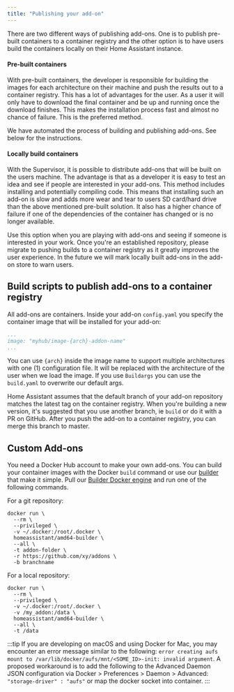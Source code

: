 ```yaml
---
title: "Publishing your add-on"
---
```


There are two different ways of publishing add-ons. One is to publish pre-built containers to a container registry and the other option is to have users build the containers locally on their Home Assistant instance.

#### Pre-built containers

With pre-built containers, the developer is responsible for building the images for each architecture on their machine and push the results out to a container registry. This has a lot of advantages for the user. As a user it will only have to download the final container and be up and running once the download finishes. This makes the installation process fast and almost no chance of failure. This is the preferred method.

We have automated the process of building and publishing add-ons. See below for the instructions.

#### Locally build containers

With the Supervisor, it is possible to distribute add-ons that will be built on the users machine. The advantage is that as a developer it is easy to test an idea and see if people are interested in your add-ons. This method includes installing and potentially compiling code. This means that installing such an add-on is slow and adds more wear and tear to users SD card/hard drive than the above mentioned pre-built solution. It also has a higher chance of failure if one of the dependencies of the container has changed or is no longer available.

Use this option when you are playing with add-ons and seeing if someone is interested in your work. Once you're an established repository, please migrate to pushing builds to a container registry as it greatly improves the user experience. In the future we will mark locally built add-ons in the add-on store to warn users.

## Build scripts to publish add-ons to a container registry

All add-ons are containers. Inside your add-on `config.yaml` you specify the container image that will be installed for your add-on:

```yaml
...
image: "myhub/image-{arch}-addon-name"
...
```

You can use `{arch}` inside the image name to support multiple architectures with one (1) configuration file. It will be replaced with the architecture of the user when we load the image. If you use `Buildargs` you can use the `build.yaml` to overwrite our default args.

Home Assistant assumes that the default branch of your add-on repository matches the latest tag on the container registry. When you're building a new version, it's suggested that you use another branch, ie `build` or do it with a PR on GitHub. After you push the add-on to a container registry, you can merge this branch to master.

## Custom Add-ons

You need a Docker Hub account to make your own add-ons. You can build your container images with the Docker `build` command or use our [builder] that make it simple. Pull our [Builder Docker engine][builder] and run one of the following commands.

For a git repository:

```shell
docker run \
  --rm \
  --privileged \
  -v ~/.docker:/root/.docker \
  homeassistant/amd64-builder \
  --all \
  -t addon-folder \
  -r https://github.com/xy/addons \
  -b branchname
```

For a local repository:

```shell
docker run \
  --rm \
  --privileged \
  -v ~/.docker:/root/.docker \
  -v /my_addon:/data \
  homeassistant/amd64-builder \
  --all \
  -t /data
```

:::tip
If you are developing on macOS and using Docker for Mac, you may encounter an error message similar to the following: `error creating aufs mount to /var/lib/docker/aufs/mnt/<SOME_ID>-init: invalid argument`. A proposed workaround is to add the following to the Advanced Daemon JSON configuration via Docker > Preferences > Daemon > Advanced: `"storage-driver" : "aufs"` or map the docker socket into container.
:::

[builder]: https://github.com/home-assistant/hassio-builder
